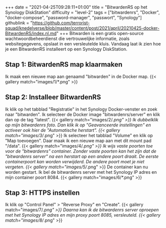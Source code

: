+++
date = "2021-04-25T09:28:11+01:00"
title = "BitwardenRS op het Synology DiskStation"
difficulty = "level-2"
tags = ["bitwardenrs", "Docker", "docker-compose", "password-manager", "passwort", "Synology"]
githublink = "https://github.com/terrorist-squad/knedelverse/blob/master/content/post/2021/april/20210425-docker-BitwardenRS/index.nl.md"
+++
Bitwarden is een gratis open-source wachtwoordbeheerdienst die vertrouwelijke informatie, zoals websitegegevens, opslaat in een versleutelde kluis. Vandaag laat ik zien hoe je een BitwardenRS installeert op een Synology DiskStation.
## Stap 1: BitwardenRS map klaarmaken
Ik maak een nieuwe map aan genaamd "bitwarden" in de Docker map.
{{< gallery match="images/1/*.png" >}}

## Stap 2: Installeer BitwardenRS
Ik klik op het tabblad "Registratie" in het Synology Docker-venster en zoek naar "bitwarden". Ik selecteer de Docker image "bitwardenrs/server" en klik dan op de tag "latest".
{{< gallery match="images/2/*.png" >}}
Ik dubbelklik op mijn bitwardenrs foto. Dan klik ik op "Geavanceerde instellingen" en activeer ook hier de "Automatische herstart".
{{< gallery match="images/3/*.png" >}}
Ik selecteer het tabblad "Volume" en klik op "Map toevoegen". Daar maak ik een nieuwe map aan met dit mount pad "/data".
{{< gallery match="images/4/*.png" >}}
Ik wijs vaste poorten toe voor de "bitwardenrs" container. Zonder vaste poorten kan het zijn dat de "bitwardenrs server" na een herstart op een andere poort draait. De eerste containerpoort kan worden verwijderd. De andere poort moet je niet vergeten.
{{< gallery match="images/5/*.png" >}}
De container kan nu worden gestart. Ik bel de bitwardenrs server met het Synology IP adres en mijn container poort 8084.
{{< gallery match="images/6/*.png" >}}

## Stap 3: HTTPS instellen
Ik klik op "Control Panel" > "Reverse Proxy" en "Create".
{{< gallery match="images/7/*.png" >}}
Daarna kan ik de bitwardenrs server oproepen met het Synology IP adres en mijn proxy poort 8085, versleuteld.
{{< gallery match="images/8/*.png" >}}
